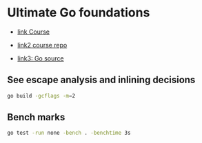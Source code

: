 # Ultimate Go foundations

- [link Course](https://courses.ardanlabs.com/courses/take/ultimate-go-advanc-concepts/lessons/7434838-6-5-find-the-bug)

- [link2 course repo](https://github.com/ardanlabs/gotraining)

- [link3: Go source](https://github.com/golang/go)

## See escape analysis and inlining decisions

```sh
go build -gcflags -m=2
```

## Bench marks

```sh
go test -run none -bench . -benchtime 3s
```
